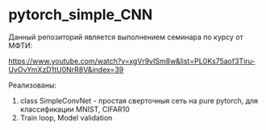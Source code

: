 # pytorch_simple_CNN

Данный репозиторий является выполнением семинара по курсу от МФТИ:

https://www.youtube.com/watch?v=xgVr9vISm8w&list=PL0Ks75aof3Tiru-UvOvYmXzD1tU0NrR8V&index=39

Реализованы:
 1. class SimpleConvNet - простая сверточныя сеть на pure pytorch, для классификации MNIST, CIFAR10
 2. Train loop, Model validation
 
